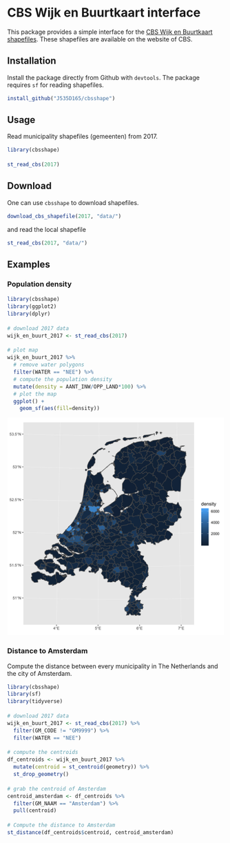 # CBS Wijk en Buurtkaart interface

This package provides a simple interface for the [CBS Wijk en Buurtkaart shapefiles](https://www.cbs.nl/nl-nl/dossier/nederland-regionaal/geografische-data). These shapefiles are available on the website of CBS.

## Installation

Install the package directly from Github with `devtools`. The package requires `sf` for reading shapefiles.
``` R
install_github("J535D165/cbsshape")
```

## Usage

Read municipality shapefiles (gemeenten) from 2017.

``` R
library(cbsshape)

st_read_cbs(2017)
```

## Download

One can use `cbsshape` to download shapefiles.
``` R
download_cbs_shapefile(2017, "data/")
```

and read the local shapefile

``` R
st_read_cbs(2017, "data/")

```

## Examples

### Population density

``` R
library(cbsshape)
library(ggplot2)
library(dplyr)

# download 2017 data
wijk_en_buurt_2017 <- st_read_cbs(2017)

# plot map
wijk_en_buurt_2017 %>% 
  # remove water polygons
  filter(WATER == "NEE") %>%
  # compute the population density
  mutate(density = AANT_INW/OPP_LAND*100) %>% 
  # plot the map
  ggplot() + 
    geom_sf(aes(fill=density))
```

![Population density](figs/demo_population.png)

### Distance to Amsterdam

Compute the distance between every municipality in The Netherlands and the
city of Amsterdam. 

``` R
library(cbsshape)
library(sf)
library(tidyverse)

# download 2017 data
wijk_en_buurt_2017 <- st_read_cbs(2017) %>%     
  filter(GM_CODE != "GM9999") %>% 
  filter(WATER == "NEE")
  
# compute the centroids
df_centroids <- wijk_en_buurt_2017 %>% 
  mutate(centroid = st_centroid(geometry)) %>%
  st_drop_geometry()

# grab the centroid of Amsterdam
centroid_amsterdam <- df_centroids %>% 
  filter(GM_NAAM == "Amsterdam") %>% 
  pull(centroid)

# Compute the distance to Amsterdam
st_distance(df_centroids$centroid, centroid_amsterdam)

```



